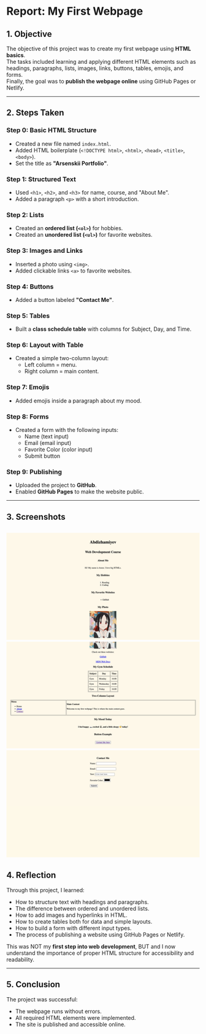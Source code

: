 # Report: My First Webpage

## 1. Objective
The objective of this project was to create my first webpage using **HTML basics**.  
The tasks included learning and applying different HTML elements such as headings, paragraphs, lists, images, links, buttons, tables, emojis, and forms.  
Finally, the goal was to **publish the webpage online** using GitHub Pages or Netlify.

---

## 2. Steps Taken

### Step 0: Basic HTML Structure
- Created a new file named `index.html`.
- Added HTML boilerplate (`<!DOCTYPE html>`, `<html>`, `<head>`, `<title>`, `<body>`).
- Set the title as **"Arsenskii Portfolio"**.

### Step 1: Structured Text
- Used `<h1>`, `<h2>`, and `<h3>` for name, course, and "About Me".
- Added a paragraph `<p>` with a short introduction.

### Step 2: Lists
- Created an **ordered list (`<ol>`)** for hobbies.
- Created an **unordered list (`<ul>`)** for favorite websites.

### Step 3: Images and Links
- Inserted a photo using `<img>`.
- Added clickable links `<a>` to favorite websites.

### Step 4: Buttons
- Added a button labeled **"Contact Me"**.

### Step 5: Tables
- Built a **class schedule table** with columns for Subject, Day, and Time.

### Step 6: Layout with Table
- Created a simple two-column layout:  
  - Left column = menu.  
  - Right column = main content.  

### Step 7: Emojis
- Added emojis inside a paragraph about my mood.

### Step 8: Forms
- Created a form with the following inputs:
  - Name (text input)
  - Email (email input)
  - Favorite Color (color input)
  - Submit button

### Step 9: Publishing
- Uploaded the project to **GitHub**.
- Enabled **GitHub Pages** to make the website public.

---

## 3. Screenshots
![alt text](images/1.png)
![alt text](images/2.png)
![alt text](images/3.png)
---

## 4. Reflection
Through this project, I learned:
- How to structure text with headings and paragraphs.
- The difference between ordered and unordered lists.
- How to add images and hyperlinks in HTML.
- How to create tables both for data and simple layouts.
- How to build a form with different input types.
- The process of publishing a website using GitHub Pages or Netlify.

This was NOT my **first step into web development**, BUT and I now understand the importance of proper HTML structure for accessibility and readability.  

---

## 5. Conclusion
The project was successful:  
- The webpage runs without errors.  
- All required HTML elements were implemented.  
- The site is published and accessible online.  
